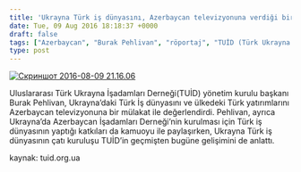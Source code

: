 ```yaml
---
title: 'Ukrayna Türk iş dünyasını, Azerbaycan televizyonuna verdiği bir mülakatla TUİD başkanı Burak Pehlivan değerlendirdi'
date: Tue, 09 Aug 2016 18:18:37 +0000
draft: false
tags: ["Azerbaycan", "Burak Pehlivan", "röportaj", "TUİD (Türk Ukrayna İşadamları Derneği)", "Ukrayn Türk Toplumu", "Ukrayna Türk İş Dünyası", "Ukrayna Türk yatırımları", "yatırım"]
type: post
---
```


[![Скриншот 2016-08-09 21.16.06](http://burakpehlivan.org/wp-content/uploads/2016/08/Скриншот-2016-08-09-21.16.06.png)](http://burakpehlivan.org/wp-content/uploads/2016/08/Скриншот-2016-08-09-21.16.06.png)

Uluslararası Türk Ukrayna İşadamları Derneği(TUİD) yönetim kurulu başkanı Burak Pehlivan, Ukrayna’daki Türk İş dünyasını ve ülkedeki Türk yatırımlarını Azerbaycan televizyonuna bir mülakat ile değerlendirdi. Pehlivan, ayrıca Ukrayna’da Azerbaycan İşadamları Derneği’nin kurulması için Türk iş dünyasının yaptığı katkıları da kamuoyu ile paylaşırken, Ukrayna Türk iş dünyasının çatı kuruluşu TUİD’in geçmişten bugüne gelişimini de anlattı.

kaynak: tuid.org.ua